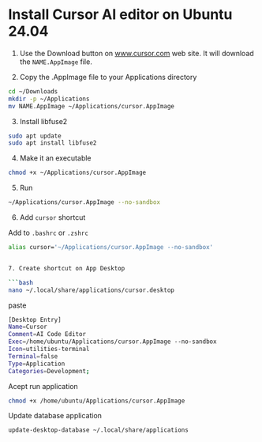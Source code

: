 # Install Cursor AI editor on Ubuntu 24.04 

1. Use the Download button on www.cursor.com web site. It will download the `NAME.AppImage` file.

2. Copy the .AppImage file to your Applications directory

```bash
cd ~/Downloads
mkdir -p ~/Applications
mv NAME.AppImage ~/Applications/cursor.AppImage
```

3. Install libfuse2

```bash
sudo apt update
sudo apt install libfuse2
```

4. Make it an executable

```bash
chmod +x ~/Applications/cursor.AppImage
```

5. Run  

```bash
~/Applications/cursor.AppImage --no-sandbox
```

6. Add `cursor` shortcut

Add to `.bashrc` or `.zshrc`

```bash
alias cursor='~/Applications/cursor.AppImage --no-sandbox'


7. Create shortcut on App Desktop

```bash
nano ~/.local/share/applications/cursor.desktop
```

paste

```bash
[Desktop Entry]
Name=Cursor
Comment=AI Code Editor
Exec=/home/ubuntu/Applications/cursor.AppImage --no-sandbox
Icon=utilities-terminal
Terminal=false
Type=Application
Categories=Development;

```
Acept run application

```bash
chmod +x /home/ubuntu/Applications/cursor.AppImage
```

Update database application

```bash
update-desktop-database ~/.local/share/applications
```























